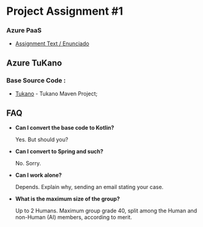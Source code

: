 # Project Assignment #1 
### Azure PaaS

* [Assignment Text / Enunciado](scc2425-proj1-tukano)

## Azure TuKano

### Base Source Code :
* [Tukano](https://github.com/smduarte/scc2425/tree/main/scc2425-tukano)  - Tukano Maven Project;


## FAQ

+ **Can I convert the base code to Kotlin?**
  
  Yes. But should you?

+ **Can I convert to Spring and such?**
  
  No. Sorry.

+ **Can I work alone?**
  
  Depends. Explain why, sending an email stating your case.

+ **What is the maximum size of the group?**
  
  Up to 2 Humans. Maximum group grade 40, split among the Human and non-Human (AI) members, according to merit. 
